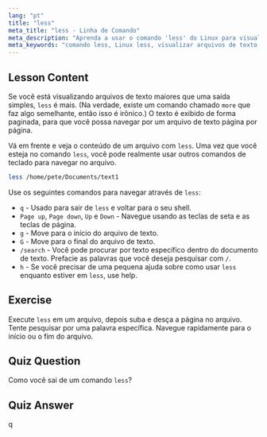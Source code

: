 ```yaml
---
lang: "pt"
title: "less"
meta_title: "less - Linha de Comando"
meta_description: "Aprenda a usar o comando 'less' do Linux para visualização e navegação eficientes de arquivos de texto. Domine a paginação, pesquisa e saída com este guia para iniciantes."
meta_keywords: "comando less, Linux less, visualizar arquivos de texto, navegar arquivos, tutorial Linux, Linux para iniciantes, guia Linux"
---
```


## Lesson Content

Se você está visualizando arquivos de texto maiores que uma saída simples, `less` é mais. (Na verdade, existe um comando chamado `more` que faz algo semelhante, então isso é irônico.) O texto é exibido de forma paginada, para que você possa navegar por um arquivo de texto página por página.

Vá em frente e veja o conteúdo de um arquivo com `less`. Uma vez que você esteja no comando `less`, você pode realmente usar outros comandos de teclado para navegar no arquivo.

```bash
less /home/pete/Documents/text1
```

Use os seguintes comandos para navegar através de `less`:

- `q` - Usado para sair de `less` e voltar para o seu shell.
- `Page up`, `Page down`, `Up` e `Down` - Navegue usando as teclas de seta e as teclas de página.
- `g` - Move para o início do arquivo de texto.
- `G` - Move para o final do arquivo de texto.
- `/search` - Você pode procurar por texto específico dentro do documento de texto. Prefacie as palavras que você deseja pesquisar com `/`.
- `h` - Se você precisar de uma pequena ajuda sobre como usar `less` enquanto estiver em `less`, use help.

## Exercise

Execute `less` em um arquivo, depois suba e desça a página no arquivo. Tente pesquisar por uma palavra específica. Navegue rapidamente para o início ou o fim do arquivo.

## Quiz Question

Como você sai de um comando `less`?

## Quiz Answer

q

